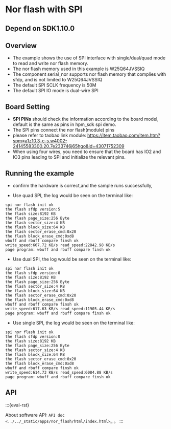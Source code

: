 # Nor flash with SPI

## Depend on SDK1.10.0

## Overview

- The example shows the use of SPI interface with single/dual/quad mode to read and write nor flash memory.
- The nor flash memory used in this example is W25Q64JVSSIQ
- The component serial_nor supports nor flash memory that complies with sfdp, and is not limited to W25Q64JVSSIQ
- The default SPI SCLK frequency is 50M
- The default SPI IO mode is dual-wire SPI

## Board Setting

- **SPI PINs** should check the information according to the board model, default is the same as pins in hpm_sdk spi demo.
- The SPI pins connect the nor flash(module) pins
- please refer to taobao link module: https://item.taobao.com/item.htm?spm=a1z10.3-c-s.w4002-24145583300.20.7e233746j65hgo&id=43071752309
- When using four wires, you need to ensure that the board has IO2 and IO3 pins leading to SPI and initialize the relevant pins.


## Running the example

- confirm the hardware is correct,and the sample runs successfully,

- Use quad SPI, the log would be seen on the terminal like:
```console
spi nor flash init ok
the flash sfdp version:5
the flash size:8192 KB
the flash page_size:256 Byte
the flash sector_size:4 KB
the flash block_size:64 KB
the flash sector_erase_cmd:0x20
the flash block_erase_cmd:0xd8
wbuff and rbuff compare finsh ok
write_speed:667.72 KB/s read_speed:22842.98 KB/s
page program: wbuff and rbuff compare finsh ok
```

- Use dual SPI, the log would be seen on the terminal like:
```console
spi nor flash init ok
the flash sfdp version:0
the flash size:8192 KB
the flash page_size:256 Byte
the flash sector_size:4 KB
the flash block_size:64 KB
the flash sector_erase_cmd:0x20
the flash block_erase_cmd:0xd8
wbuff and rbuff compare finsh ok
write_speed:617.63 KB/s read_speed:11905.44 KB/s
page program: wbuff and rbuff compare finsh ok
```

- Use single SPI, the log would be seen on the terminal like:
```console
spi nor flash init ok
the flash sfdp version:0
the flash size:8192 KB
the flash page_size:256 Byte
the flash sector_size:4 KB
the flash block_size:64 KB
the flash sector_erase_cmd:0x20
the flash block_erase_cmd:0xd8
wbuff and rbuff compare finsh ok
write_speed:614.73 KB/s read_speed:6084.88 KB/s
page program: wbuff and rbuff compare finsh ok
```

## API

:::{eval-rst}

About software API: `API doc <../../_static/apps/nor_flash/html/index.html>`_ 。
:::